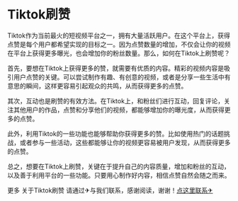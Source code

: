 # Tiktok刷赞

Tiktok作为当前最火的短视频平台之一，拥有大量活跃用户。在这个平台上，获得点赞是每个用户都希望实现的目标之一。因为点赞数量的增加，不仅会让你的视频在平台上获得更多曝光，也会增加你的粉丝数量。那么，如何在Tiktok上刷赞呢？

首先，要想在Tiktok上获得更多的赞，就需要有优质的内容。精彩的视频内容是吸引用户点赞的关键。可以尝试制作有趣、有创意的视频，或者是分享一些生活中有意思的瞬间，这样更容易引起观众的共鸣，从而获得更多的点赞。

其次，互动也是刷赞的有效方法。在Tiktok上，和粉丝们进行互动，回复评论，关注其他用户的作品，点赞和分享他们的视频，都能够增加你的曝光度，从而获得更多的点赞。

此外，利用Tiktok的一些功能也能够帮助你获得更多的赞。比如使用热门的话题挑战，或者参与一些活动，这些都能够让你的视频更容易被用户发现，从而获得更多的点赞。

总之，想要在Tiktok上刷赞，关键在于提升自己的内容质量，增加和粉丝的互动，以及善于利用平台的一些功能。只要用心制作好内容，相信点赞自然会随之而来。

更多 关于Tiktok刷赞 请通过✈与我们联系，感谢阅读，谢谢！[点这里联系✈](https://ss.k02.cc)